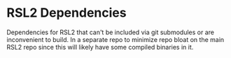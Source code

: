 # RSL2 Dependencies
Dependencies for RSL2 that can't be included via git submodules or are inconvenient to build. In a separate repo to minimize repo bloat on the main RSL2 repo since this will likely have some compiled binaries in it.